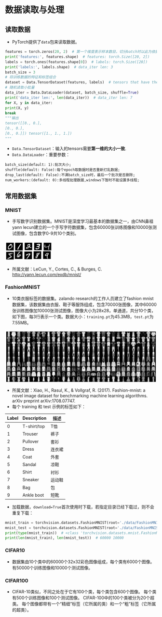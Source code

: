 # 数据读取与处理

## 读取数据

- PyTorch提供了`data`包来读取数据。

~~~python
features = torch.zeros(20, 2)  # 第一个维度表示样本数目，切分batch时以此为依据
print('features:', features.shape)  # features: torch.Size([20, 2])
labels = torch.ones(features.shape[0])  # labels: torch.Size([20])
print('labels:', labels.shape)  # data_iter len: 3
batch_size = 3
# 将训练数据的特征和标签组合
dataset = Data.TensorDataset(features, labels)  # tensors that have the same size of the first dimension.
# 随机读取小批量
data_iter = Data.DataLoader(dataset, batch_size, shuffle=True)
print('data_iter len:', len(data_iter))  # data_iter len: 7
for X, y in data_iter:
print(X, y)
break
"""输出
tensor([[0., 0.],
[0., 0.],
[0., 0.]]) tensor([1., 1., 1.])
"""
~~~

- `Data.TensorDataset`：输入的tensors需要**第一维的大小一致**.
- `Data.DataLoader`：重要参数：

~~~wiki
batch_size(default: 1):批次大小;
shuffle(default: False):每个epoch取数据时是否重新打乱数据;
drop_last(default: False):不满batch_size时，最后一个批次是否删除;
num_workers:(default: 0):多线程处理数据,windows下暂时不能设置多线程;
~~~

## 常用数据集

### MNIST

- 手写数字识别数据集。MNIST是深度学习最基本的数据集之一，由CNN鼻祖yann lecun建立的一个手写字符数据集，包含60000张训练图像和10000张测试图像，包含数字0-9共10个类别。

![image-20200315103303047](dataLoader.assets/image-20200315103303047.png)

- 所属文献：LeCun, Y., Cortes, C., & Burges, C. <http://yann.lecun.com/exdb/mnist/>

### FashionMNIST

- 10类衣服标签的数据集。zalando research的工作人员建立了fashion mnist数据集，该数据集由衣服、鞋子等服饰组成，包含70000张图像，其中60000张训练图像加10000张测试图像，图像大小为28x28，单通道，共分10个类，如下图，每3行表示一个类。数据大小：`training.pt`为45.3MB，`test.pt`为7.55MB。

![image-20200315103506843](dataLoader.assets/image-20200315103506843.png)

- 所属文献：Xiao, H., Rasul, K., & Vollgraf, R. (2017). Fashion-mnist: a novel image dataset for benchmarking machine learning algorithms. arXiv preprint arXiv:1708.07747.
- 每个 training 和 test 示例的标签如下：

| Label | Description | 描述   |
| :---- | :---------- | ------ |
| 0     | T-shirt/top | T恤    |
| 1     | Trouser     | 裤子   |
| 2     | Pullover    | 套衫   |
| 3     | Dress       | 连衣裙 |
| 4     | Coat        | 外套   |
| 5     | Sandal      | 凉鞋   |
| 6     | Shirt       | 衬衫   |
| 7     | Sneaker     | 运动鞋 |
| 8     | Bag         | 包     |
| 9     | Ankle boot  | 短靴   |

- 加载数据，`download=True`首次使用时下载，若指定目录已经下载过，则不会重复下载：

~~~python
mnist_train = torchvision.datasets.FashionMNIST(root='./data/FashionMNIST', train=True, download=True, transform=torchvision.transforms.ToTensor())
mnist_test = torchvision.datasets.FashionMNIST(root='./data/FashionMNIST', train=False, download=True, transform=torchvision.transforms.ToTensor())
print(type(mnist_train))  # <class 'torchvision.datasets.mnist.FashionMNIST'>
print(len(mnist_train), len(mnist_test))  # 60000 10000
~~~

### CIFAR10

- 数据集由10个类中的60000个32x32彩色图像组成，每个类有6000个图像。 有50000个训练图像和10000个测试图像。

### CIFAR100

- CIFAR-10类似，不同之处在于它有100个类，每个类包含600个图像。 每个类有500个训练图像和100个测试图像。 CIFAR-100中的100个类被分为20个超类。 每个图像都带有一个“精细”标签（它所属的类）和一个“粗”标签（它所属的超类）。

